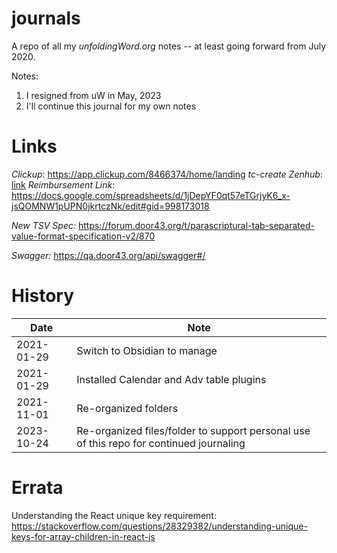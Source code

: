 # journals

A repo of all my *unfoldingWord.org* notes -- at least going forward from July 2020.

Notes:
1. I resigned from uW in May, 2023
2. I'll continue this journal for my own notes

# Links

*Clickup*: https://app.clickup.com/8466374/home/landing
*tc-create Zenhub*: [link](https://github.com/unfoldingWord/tc-create-app#workspaces/tc-create-workspace-5f049cdbfa88090016bf043e/board?repos=93856410,122679395,180812604,191973535,196089755,179390258,209859478,265372377,309771140)
*Reimbursement Link*: https://docs.google.com/spreadsheets/d/1jDepYF0qt57eTGrjyK6_x-jsQOMNW1pUPN0jkrtczNk/edit#gid=998173018

*New TSV Spec:* https://forum.door43.org/t/parascriptural-tab-separated-value-format-specification-v2/870

*Swagger:* https://qa.door43.org/api/swagger#/

# History


| Date       | Note                                     |
| ---------- | ---------------------------------------- |
| 2021-01-29 | Switch to Obsidian to manage             |
| 2021-01-29 | Installed Calendar and Adv table plugins |
| 2021-11-01 | Re-organized folders                     |
| 2023-10-24 | Re-organized files/folder to support personal use of this repo for continued journaling |


# Errata
Understanding the React unique key requirement:
https://stackoverflow.com/questions/28329382/understanding-unique-keys-for-array-children-in-react-js